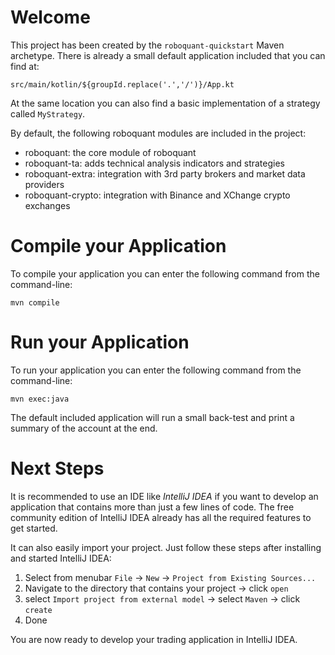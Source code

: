 Welcome
=======
This project has been created by the `roboquant-quickstart` Maven archetype. There is already a small default application included that you can find at:

    src/main/kotlin/${groupId.replace('.','/')}/App.kt

At the same location you can also find a basic implementation of a strategy called `MyStrategy`.

By default, the following roboquant modules are included in the project:

- roboquant: the core module of roboquant
- roboquant-ta: adds technical analysis indicators and strategies
- roboquant-extra: integration with 3rd party brokers and market data providers
- roboquant-crypto: integration with Binance and XChange crypto exchanges

Compile your Application
========================
To compile your application you can enter the following command from the command-line:

```shell
mvn compile
```

Run your Application
====================
To run your application you can enter the following command from the command-line:

```shell
mvn exec:java
```
The default included application will run a small back-test and print a summary of the account at the end.

Next Steps
==========
It is recommended to use an IDE like *IntelliJ IDEA* if you want to develop an application that contains more than just a few lines of code. The free community edition of IntelliJ IDEA already has all the required features to get started.

It can also easily import your project. Just follow these steps after installing and started IntelliJ IDEA:

1. Select from menubar `File` -> `New` -> `Project from Existing Sources...`
2. Navigate to the directory that contains your project -> click `open`
3. select `Import project from external model` -> select `Maven` -> click `create`
4. Done 

You are now ready to develop your trading application in IntelliJ IDEA.